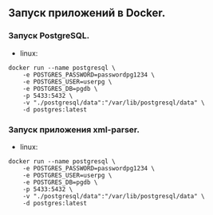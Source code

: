 ## Запуск приложений в Docker.

### Запуск PostgreSQL.

- linux:
```
docker run --name postgresql \
	-e POSTGRES_PASSWORD=passwordpg1234 \
	-e POSTGRES_USER=userpg \
	-e POSTGRES_DB=pgdb \
	-p 5433:5432 \
	-v "./postgresql/data":"/var/lib/postgresql/data" \
	-d postgres:latest
```

### Запуск приложения xml-parser.

- linux:
```
docker run --name postgresql \
	-e POSTGRES_PASSWORD=passwordpg1234 \
	-e POSTGRES_USER=userpg \
	-e POSTGRES_DB=pgdb \
	-p 5433:5432 \
	-v "./postgresql/data":"/var/lib/postgresql/data" \
	-d postgres:latest
```